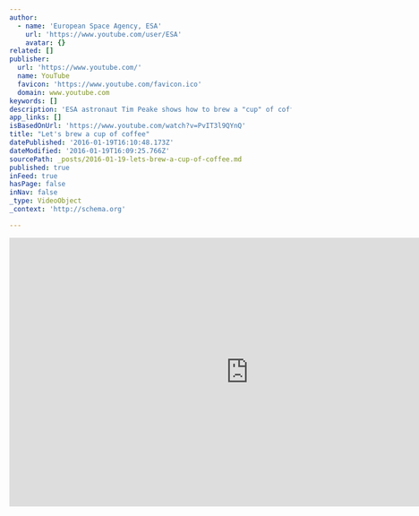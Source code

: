 ```yaml
---
author:
  - name: 'European Space Agency, ESA'
    url: 'https://www.youtube.com/user/ESA'
    avatar: {}
related: []
publisher:
  url: 'https://www.youtube.com/'
  name: YouTube
  favicon: 'https://www.youtube.com/favicon.ico'
  domain: www.youtube.com
keywords: []
description: 'ESA astronaut Tim Peake shows how to brew a "cup" of coffee on the International Space Station. Tim is spending six months in space as part of his Principia mission. More about Principia: www.esa.int/Principia Follow Tim Peake via timpeake.esa.int'
app_links: []
isBasedOnUrl: 'https://www.youtube.com/watch?v=PvIT3l9QYnQ'
title: "Let's brew a cup of coffee"
datePublished: '2016-01-19T16:10:48.173Z'
dateModified: '2016-01-19T16:09:25.766Z'
sourcePath: _posts/2016-01-19-lets-brew-a-cup-of-coffee.md
published: true
inFeed: true
hasPage: false
inNav: false
_type: VideoObject
_context: 'http://schema.org'

---
```

<iframe src="https://cdn.embedly.com/widgets/media.html?src=https%3A%2F%2Fwww.youtube.com%2Fembed%2FPvIT3l9QYnQ%3Ffeature%3Doembed&amp;url=https%3A%2F%2Fwww.youtube.com%2Fwatch%3Fv%3DPvIT3l9QYnQ&amp;image=https%3A%2F%2Fi.ytimg.com%2Fvi%2FPvIT3l9QYnQ%2Fhqdefault.jpg&amp;key=b7d04c9b404c499eba89ee7072e1c4f7&amp;type=text%2Fhtml&amp;schema=youtube" width="854" height="480" scrolling="no" frameborder="0" allowfullscreen="allowfullscreen" style=""></iframe>
